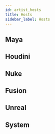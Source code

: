 ```yaml
---
id: artist_hosts
title: Hosts
sidebar_label: Hosts
---
```


## Maya

## Houdini

## Nuke

## Fusion

## Unreal

## System
